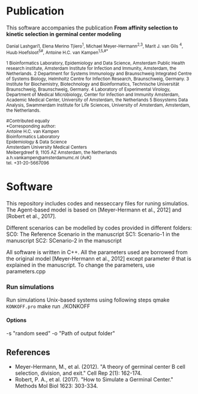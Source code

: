 

# Publication

This software accompanies the publication
 **From affinity selection to kinetic selection in germinal center modeling**

<sup>
Danial Lashgari1, Elena Merino Tjiero<sup>1</sup>, Michael Meyer-Hermann<sup>2,3</sup>, Marit J. van Gils <sup>4</sup>, Huub Hoefsloot<sup>5#</sup>, Antoine H.C. van Kampen<sup>1,5,#*</sup></sup>

<sup> 1 Bioinformatics Laboratory, Epidemiology and Data Science, Amsterdam Public Health research institute, Amsterdam Institute for Infection and Immunity, Amsterdam, the Netherlands.
2 Department for Systems Immunology and Braunschweig Integrated Centre of Systems Biology, Helmholtz Centre for Infection Research, Braunschweig, Germany.
3 Institute for Biochemistry, Biotechnology and Bioinformatics, Technische Universität Braunschweig, Braunschweig, Germany.
4 Laboratory of Experimental Virology, Department of Medical Microbiology, Center for Infection and Immunity Amsterdam, Academic Medical Center, University of Amsterdam, the Netherlands
5 Biosystems Data Analysis, Swammerdam Institute for Life Sciences, University of Amsterdam, Amsterdam, the Netherlands.
</sup>

<sup>
#Contributed equally<br> 
*Corresponding author:<br> 
Antoine H.C. van Kampen<br>
Bioinformatics Laboratory<br>
Epidemiology & Data Science<br>
Amsterdam University Medical Centers<br>
Meibergdreef 9, 1105 AZ Amsterdam, the Netherlands<br>
a.h.vankampen@amsterdamumc.nl (AvK)<br>
tel. +31-20-5667096 <br>
</sup>


# Software
This repository includes codes and nesseccary files for runing simulatios. The Agent-based model is based on [Meyer-Hermann et al., 2012] and [Robert et al., 2017].

Different scenarios can be modelled by codes provided in different folders:
   SC0: The Reference Scenario in the manuscript
   SC1: Scenario-1 in the manuscript
   SC2: SCenario-2 in the manuscript

All software is written in C++. All the parameters used are borrowed from the original model [Meyer-Hermann et al., 2012] except parameter $\theta$ that is explained in the manuscript. To change the parameters, use parameters.cpp

### Run simulations   
Run simulations Unix-based systems using following steps
qmake `KONKOFF.pro` 
make
run ./KONKOFF </br>
 
#### Options 
 -s "random seed" 
 -o "Path of output folder"

## References
* Meyer-Hermann, M., et al. (2012). "A theory of germinal center B cell selection, division, and exit." Cell Rep 2(1): 162-174.
* Robert, P. A., et al. (2017). "How to Simulate a Germinal Center." Methods Mol Biol 1623: 303-334.
	
